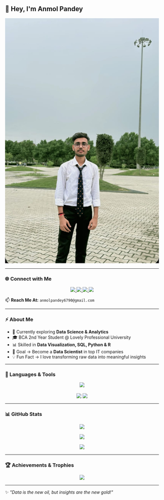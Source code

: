 ## 👋 Hey, I'm Anmol Pandey  

<p align="center">
  <img src="WhatsApp Image 2025-08-20 at 00.20.06_26dfa741.jpg" alt="Typing Intro" />
</p>

---

### 🌐 Connect with Me  
<p align="center">
  <a href="https://www.linkedin.com/in/anmol-pandey-08b864297" target="_blank">
    <img src="https://img.shields.io/badge/LinkedIn-0077B5?style=for-the-badge&logo=linkedin&logoColor=white"/>
  </a>
  <a href="https://www.kaggle.com/anmolpandey01" target="_blank">
    <img src="https://img.shields.io/badge/Kaggle-20BEFF?style=for-the-badge&logo=kaggle&logoColor=white"/>
  </a>
  <a href="https://www.instagram.com/anmol_pandey_6790" target="_blank">
    <img src="https://img.shields.io/badge/Instagram-E4405F?style=for-the-badge&logo=instagram&logoColor=white"/>
  </a>
  <a href="https://www.facebook.com/profile.php?id=100015731958127" target="_blank">
    <img src="https://img.shields.io/badge/Facebook-1877F2?style=for-the-badge&logo=facebook&logoColor=white"/>
  </a>
</p>

📫 **Reach Me At:** `anmolpandey6790@gmail.com`

---

### ⚡ About Me  
- 🔭 Currently exploring **Data Science & Analytics**  
- 🎓 BCA 2nd Year Student @ Lovely Professional University  
- 📊 Skilled in **Data Visualization, SQL, Python & R**  
- 🎯 Goal → Become a **Data Scientist** in top IT companies  
- 💡 Fun Fact → I love transforming raw data into meaningful insights  

---

### 🚀 Languages & Tools  
<p align="center">
  <img src="https://skillicons.dev/icons?i=c,cpp,python,r,mysql,html,css,js" /><br><br>
  <img src="https://img.shields.io/badge/Tableau-E97627?style=for-the-badge&logo=tableau&logoColor=white"/>
  <img src="https://img.shields.io/badge/Power%20BI-F2C811?style=for-the-badge&logo=powerbi&logoColor=black"/>
</p>

---

### 📊 GitHub Stats  
<p align="center">
  <img src="https://github-readme-stats.vercel.app/api/top-langs/?username=Anmol6790&layout=compact&theme=radical&langs_count=8" />
</p>

<p align="center">
  <img src="https://github-readme-stats-sigma-five.vercel.app/api?username=Anmol6790&show_icons=true&theme=radical" />
</p>

<p align="center">
  <img src="https://github-readme-streak-stats.herokuapp.com/?user=Anmol6790&theme=radical&hide_border=true" />
</p>

---

### 🏆 Achievements & Trophies  
<p align="center">
  <img src="https://github-profile-trophy.vercel.app/?username=Anmol6790&theme=radical&no-frame=false&margin-w=15" />
</p>

---

✨ *"Data is the new oil, but insights are the new gold!"*
